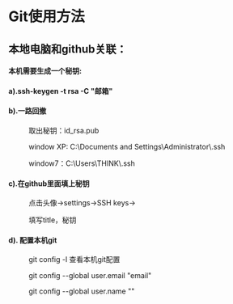 # Git使用方法
<h2>本地电脑和github关联：</h2>
<h4>本机需要生成一个秘钥:</h4>
<dl>
	<dt><h4>a).ssh-keygen -t rsa -C "邮箱"</h4></dt>
	<dt><h4>b).一路回撤</h4></dt>
	<dd>
		<p>取出秘钥：id_rsa.pub</p>
		<p>window XP:  C:\Documents and Settings\Administrator\.ssh</p>
		<p>window7：C:\Users\THINK\.ssh</p>
	</dd>
	<dt><h4>c).在github里面填上秘钥</h4></dt>
	<dd>
		<p>点击头像->settings->SSH keys-></p>
		<p>填写title，秘钥</p>
	</dd>
	<dt><h4>d). 配置本机git</h4></dt>
	<dd>
		<p>git config -l 查看本机git配置</p>
		<p>git config --global user.email "email"</p>
		<p>git config --global user.name ""</p>
	</dd>
</dl>



